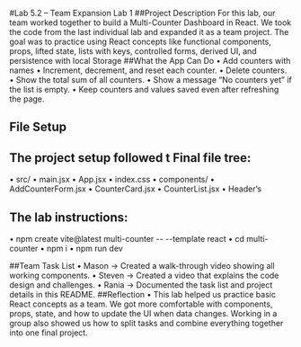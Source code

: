 #Lab 5.2 – Team Expansion Lab 1
##Project Description
For this lab, our team worked together to build a Multi-Counter Dashboard in React. We took the code from the last individual lab and expanded it as a team project. The goal was to practice using React concepts like functional components, props, lifted state, lists with keys, controlled forms, derived UI, and persistence with local Storage
##What the App Can Do
•	Add counters with names 
•	Increment, decrement, and reset each counter.
•	Delete counters.
•	Show the total sum of all counters.
•	Show a message “No counters yet” if the list is empty.
•	Keep counters and values saved even after refreshing the page.
##	File Setup
##	The project setup followed t Final file tree:
•	src/
•	  main.jsx
•	  App.jsx
•	  index.css
•	  components/
•	    AddCounterForm.jsx
•	    CounterCard.jsx
•	    CounterList.jsx
•	    Header’s
##	The lab instructions:
•	npm create vite@latest multi-counter -- --template react
•	cd multi-counter
•	npm i
•	npm run dev



##Team Task List
•	Mason → Created a walk-through video showing all working components.
• Steven → Created a video that explains the code design and challenges.
•	Rania  → Documented the task list and project details in this README.
##Reflection
•	This lab helped us practice basic React concepts as a team. We got more comfortable with components, props, state, and how to update the UI when data changes. Working in a group also showed us how to split tasks and combine everything together into one final project.



